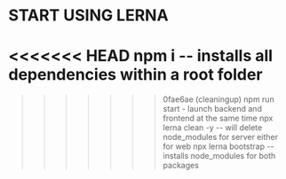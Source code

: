# START USING LERNA
<<<<<<< HEAD
npm i -- installs all dependencies within a root folder
=======

>>>>>>> 0fae6ae (cleaningup)
npm run start - launch backend and frontend at the same time
npx lerna clean -y -- will delete node_modules for server either for web
npx lerna bootstrap -- installs node_modules for both packages
